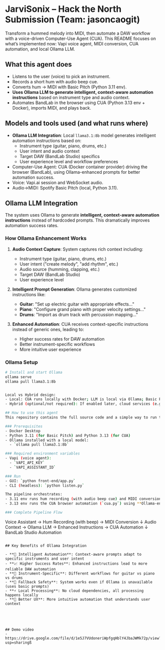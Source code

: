 # JarviSonix – Hack the North Submission (Team: jasoncaogit)

Transform a hummed melody into MIDI, then automate a DAW workflow with a voice-driven Computer-Use Agent (CUA). This README focuses on what’s implemented now: Vapi voice agent, MIDI conversion, CUA automation, and local Ollama LLM.


## What this agent does
- Listens to the user (voice) to pick an instrument.
- Records a short hum with audio beep cue.
- Converts hum → MIDI with Basic Pitch (Python 3.11 env).
- **Uses Ollama LLM to generate intelligent, context-aware automation instructions** based on instrument type and audio context.
- Automates BandLab in the browser using CUA (Python 3.13 env + Docker), imports MIDI, and plays back.

## Models and tools used (and what runs where)
- **Ollama LLM Integration**: Local `llama3.1:8b` model generates intelligent automation instructions based on:
  - Instrument type (guitar, piano, drums, etc.)
  - User intent and audio context
  - Target DAW (BandLab Studio) specifics
  - User experience level and workflow preferences
- Computer-Use Agent: CUA (Docker container provider) driving the browser (BandLab),
  using Ollama-enhanced prompts for better automation success.
- Voice: Vapi.ai session and WebSocket audio.
- Audio→MIDI: Spotify Basic Pitch (local, Python 3.11).

## Ollama LLM Integration

The system uses Ollama to generate **intelligent, context-aware automation instructions** instead of hardcoded prompts. This dramatically improves automation success rates.

### How Ollama Enhancement Works

1. **Audio Context Capture**: System captures rich context including:
   - Instrument type (guitar, piano, drums, etc.)
   - User intent ("create melody", "add rhythm", etc.)
   - Audio source (humming, clapping, etc.)
   - Target DAW (BandLab Studio)
   - User experience level

2. **Intelligent Prompt Generation**: Ollama generates customized instructions like:
   - **Guitar**: "Set up electric guitar with appropriate effects..."
   - **Piano**: "Configure grand piano with proper velocity settings..."
   - **Drums**: "Import as drum track with percussion mapping..."

3. **Enhanced Automation**: CUA receives context-specific instructions instead of generic ones, leading to:
   - Higher success rates for DAW automation
   - Better instrument-specific workflows
   - More intuitive user experience

### Ollama Setup
```bash
# Install and start Ollama
ollama serve
ollama pull llama3.1:8b


Local vs Hybrid design:
- Local: CUA runs locally with Docker; LLM is local via Ollama; Basic Pitch is local.
- Hybrid (optional/not required): If enabled later, cloud services (e.g., Replicate) can be used for music enhancement.

## How to use this agent
This repository contains the full source code and a simple way to run the agent locally.

### Prerequisites
- Docker Desktop
- Python 3.11 (for Basic Pitch) and Python 3.13 (for CUA)
- Ollama installed with a local model:
  - `ollama pull llama3.1:8b`

### Required environment variables
- Vapi (voice agent):
  - `VAPI_API_KEY`
  - `VAPI_ASSISTANT_ID`

### Run
- GUI: `python front-end/app.py`
- CLI (headless): `python listen.py`

The pipeline orchestrates:
- 3.11 env runs hum recording (with audio beep cue) and MIDI conversion (`hum.py`, `midi.py`)
- 3.13 env runs the CUA browser automation (`cua.py`) using **Ollama-enhanced prompts** for intelligent automation

### Complete Pipeline Flow
```
Voice Assistant → Hum Recording (with beep) → MIDI Conversion
                                                      ↓
Audio Context → Ollama LLM → Enhanced Instructions → CUA Automation
                                                      ↓
                                            BandLab Studio Automation
```

## Key Benefits of Ollama Integration

- **🧠 Intelligent Automation**: Context-aware prompts adapt to specific instruments and user intent
- **📈 Higher Success Rates**: Enhanced instructions lead to more reliable DAW automation
- **🎯 Instrument-Specific**: Different workflows for guitar vs piano vs drums
- **🔄 Fallback Safety**: System works even if Ollama is unavailable (uses basic prompts)
- **⚡ Local Processing**: No cloud dependencies, all processing happens locally
- **🎵 Better UX**: More intuitive automation that understands user context





## Demo video
- https://drive.google.com/file/d/1e5J7VUdoneriWpfgqHblY4JbaJWMk72p/view?usp=sharingß


